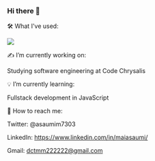 ### Hi there 👋

🛠 What I've used:

<p>
<img src="https://img.shields.io/badge/-JavaScript-000?style=flat&logo=javascript" />
  </p>

✍️ I’m currently working on:

Studying software engineering at Code Chrysalis

💡 I’m currently learning:

Fullstack development in JavaScript

💬 How to reach me:

Twitter: @asaumim7303

LinkedIn: https://www.linkedin.com/in/maiasaumi/

Gmail: dctmm222222@gmail.com

<!--
**maiasaumi/maiasaumi** is a ✨ _special_ ✨ repository because its `README.md` (this file) appears on your GitHub profile.

Here are some ideas to get you started:

- 🔭 I’m currently working on ...
- 🌱 I’m currently learning ...
- 👯 I’m looking to collaborate on ...
- 🤔 I’m looking for help with ...
- 💬 Ask me about ...
- 📫 How to reach me: ...
- 😄 Pronouns: ...
- ⚡ Fun fact: ...
-->
